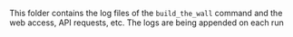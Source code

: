 This folder contains the log files of the `build_the_wall` command
and the web access, API requests, etc.
The logs are being appended on each run